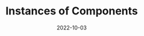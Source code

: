 ﻿---
title: Instances of Components
toc: false
type: specs
layout:  package
date: "2022-10-03"
draft: false
specification: VEC
version: 2.0.1
documentType: "Recommendation"
elementType:  Package
menu:
  VEC-2.0.1:    
    identifier: instances-of-components
    weight: 1007 

# Prev/next pager order (if `docs_section_pager` enabled in `params.toml`)
weight: 1007
---

